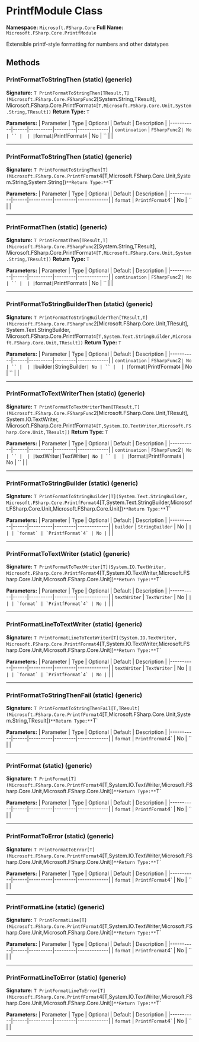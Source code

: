 # PrintfModule Class

**Namespace:** `Microsoft.FSharp.Core`
**Full Name:** `Microsoft.FSharp.Core.PrintfModule`

Extensible printf-style formatting for numbers and other datatypes

## Methods

### PrintFormatToStringThen (static) (generic)

**Signature:** `T PrintFormatToStringThen[TResult,T](Microsoft.FSharp.Core.FSharpFunc`2[System.String,TResult], Microsoft.FSharp.Core.PrintfFormat`4[T,Microsoft.FSharp.Core.Unit,System.String,TResult])`
**Return Type:** `T`

**Parameters:**
| Parameter | Type | Optional | Default | Description |
|-----------|------|----------|---------|-------------|
| `continuation` | `FSharpFunc`2` | No | `` |  |
| `format` | `PrintfFormat`4` | No | `` |  |

---

### PrintFormatToStringThen (static) (generic)

**Signature:** `T PrintFormatToStringThen[T](Microsoft.FSharp.Core.PrintfFormat`4[T,Microsoft.FSharp.Core.Unit,System.String,System.String])`
**Return Type:** `T`

**Parameters:**
| Parameter | Type | Optional | Default | Description |
|-----------|------|----------|---------|-------------|
| `format` | `PrintfFormat`4` | No | `` |  |

---

### PrintFormatThen (static) (generic)

**Signature:** `T PrintFormatThen[TResult,T](Microsoft.FSharp.Core.FSharpFunc`2[System.String,TResult], Microsoft.FSharp.Core.PrintfFormat`4[T,Microsoft.FSharp.Core.Unit,System.String,TResult])`
**Return Type:** `T`

**Parameters:**
| Parameter | Type | Optional | Default | Description |
|-----------|------|----------|---------|-------------|
| `continuation` | `FSharpFunc`2` | No | `` |  |
| `format` | `PrintfFormat`4` | No | `` |  |

---

### PrintFormatToStringBuilderThen (static) (generic)

**Signature:** `T PrintFormatToStringBuilderThen[TResult,T](Microsoft.FSharp.Core.FSharpFunc`2[Microsoft.FSharp.Core.Unit,TResult], System.Text.StringBuilder, Microsoft.FSharp.Core.PrintfFormat`4[T,System.Text.StringBuilder,Microsoft.FSharp.Core.Unit,TResult])`
**Return Type:** `T`

**Parameters:**
| Parameter | Type | Optional | Default | Description |
|-----------|------|----------|---------|-------------|
| `continuation` | `FSharpFunc`2` | No | `` |  |
| `builder` | `StringBuilder` | No | `` |  |
| `format` | `PrintfFormat`4` | No | `` |  |

---

### PrintFormatToTextWriterThen (static) (generic)

**Signature:** `T PrintFormatToTextWriterThen[TResult,T](Microsoft.FSharp.Core.FSharpFunc`2[Microsoft.FSharp.Core.Unit,TResult], System.IO.TextWriter, Microsoft.FSharp.Core.PrintfFormat`4[T,System.IO.TextWriter,Microsoft.FSharp.Core.Unit,TResult])`
**Return Type:** `T`

**Parameters:**
| Parameter | Type | Optional | Default | Description |
|-----------|------|----------|---------|-------------|
| `continuation` | `FSharpFunc`2` | No | `` |  |
| `textWriter` | `TextWriter` | No | `` |  |
| `format` | `PrintfFormat`4` | No | `` |  |

---

### PrintFormatToStringBuilder (static) (generic)

**Signature:** `T PrintFormatToStringBuilder[T](System.Text.StringBuilder, Microsoft.FSharp.Core.PrintfFormat`4[T,System.Text.StringBuilder,Microsoft.FSharp.Core.Unit,Microsoft.FSharp.Core.Unit])`
**Return Type:** `T`

**Parameters:**
| Parameter | Type | Optional | Default | Description |
|-----------|------|----------|---------|-------------|
| `builder` | `StringBuilder` | No | `` |  |
| `format` | `PrintfFormat`4` | No | `` |  |

---

### PrintFormatToTextWriter (static) (generic)

**Signature:** `T PrintFormatToTextWriter[T](System.IO.TextWriter, Microsoft.FSharp.Core.PrintfFormat`4[T,System.IO.TextWriter,Microsoft.FSharp.Core.Unit,Microsoft.FSharp.Core.Unit])`
**Return Type:** `T`

**Parameters:**
| Parameter | Type | Optional | Default | Description |
|-----------|------|----------|---------|-------------|
| `textWriter` | `TextWriter` | No | `` |  |
| `format` | `PrintfFormat`4` | No | `` |  |

---

### PrintFormatLineToTextWriter (static) (generic)

**Signature:** `T PrintFormatLineToTextWriter[T](System.IO.TextWriter, Microsoft.FSharp.Core.PrintfFormat`4[T,System.IO.TextWriter,Microsoft.FSharp.Core.Unit,Microsoft.FSharp.Core.Unit])`
**Return Type:** `T`

**Parameters:**
| Parameter | Type | Optional | Default | Description |
|-----------|------|----------|---------|-------------|
| `textWriter` | `TextWriter` | No | `` |  |
| `format` | `PrintfFormat`4` | No | `` |  |

---

### PrintFormatToStringThenFail (static) (generic)

**Signature:** `T PrintFormatToStringThenFail[T,TResult](Microsoft.FSharp.Core.PrintfFormat`4[T,Microsoft.FSharp.Core.Unit,System.String,TResult])`
**Return Type:** `T`

**Parameters:**
| Parameter | Type | Optional | Default | Description |
|-----------|------|----------|---------|-------------|
| `format` | `PrintfFormat`4` | No | `` |  |

---

### PrintFormat (static) (generic)

**Signature:** `T PrintFormat[T](Microsoft.FSharp.Core.PrintfFormat`4[T,System.IO.TextWriter,Microsoft.FSharp.Core.Unit,Microsoft.FSharp.Core.Unit])`
**Return Type:** `T`

**Parameters:**
| Parameter | Type | Optional | Default | Description |
|-----------|------|----------|---------|-------------|
| `format` | `PrintfFormat`4` | No | `` |  |

---

### PrintFormatToError (static) (generic)

**Signature:** `T PrintFormatToError[T](Microsoft.FSharp.Core.PrintfFormat`4[T,System.IO.TextWriter,Microsoft.FSharp.Core.Unit,Microsoft.FSharp.Core.Unit])`
**Return Type:** `T`

**Parameters:**
| Parameter | Type | Optional | Default | Description |
|-----------|------|----------|---------|-------------|
| `format` | `PrintfFormat`4` | No | `` |  |

---

### PrintFormatLine (static) (generic)

**Signature:** `T PrintFormatLine[T](Microsoft.FSharp.Core.PrintfFormat`4[T,System.IO.TextWriter,Microsoft.FSharp.Core.Unit,Microsoft.FSharp.Core.Unit])`
**Return Type:** `T`

**Parameters:**
| Parameter | Type | Optional | Default | Description |
|-----------|------|----------|---------|-------------|
| `format` | `PrintfFormat`4` | No | `` |  |

---

### PrintFormatLineToError (static) (generic)

**Signature:** `T PrintFormatLineToError[T](Microsoft.FSharp.Core.PrintfFormat`4[T,System.IO.TextWriter,Microsoft.FSharp.Core.Unit,Microsoft.FSharp.Core.Unit])`
**Return Type:** `T`

**Parameters:**
| Parameter | Type | Optional | Default | Description |
|-----------|------|----------|---------|-------------|
| `format` | `PrintfFormat`4` | No | `` |  |

---
